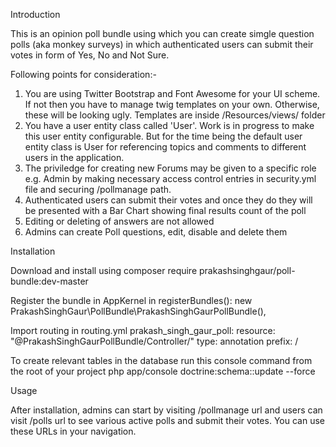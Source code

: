 Introduction

This is an opinion poll bundle using which you can create simgle question polls (aka monkey surveys) in which authenticated users can submit their votes in form of Yes, No and Not Sure.


Following points for consideration:-
1. You are using Twitter Bootstrap and Font Awesome for your UI scheme. If not then you have to manage twig templates on your own. Otherwise, these will be looking ugly. Templates are inside /Resources/views/  folder
2. You have a user entity class called 'User'. Work is in progress to make this user entity configurable. But for the time being the default user entity class is User for referencing topics and comments to different users in the application.
3. The priviledge for creating new Forums may be given to a specific role e.g. Admin by making necessary access control entries in security.yml file and securing /pollmanage path.
4. Authenticated users can submit their votes and once they do they will be presented with a Bar Chart showing final results count of the poll
5. Editing or deleting of answers are not allowed
6. Admins can create Poll questions, edit, disable and delete them



Installation

Download and install using composer require prakashsinghgaur/poll-bundle:dev-master

Register the bundle in AppKernel in registerBundles():
new PrakashSinghGaur\PollBundle\PrakashSinghGaurPollBundle(),

Import routing in routing.yml
prakash_singh_gaur_poll:
    resource: "@PrakashSinghGaurPollBundle/Controller/"
    type:     annotation
    prefix:   /

To create relevant  tables in the database run this console command from the root of your project
php app/console doctrine:schema::update --force


Usage

After installation, admins can start by visiting /pollmanage url and users can visit /polls url to see various active polls and submit their votes. You can use these URLs in your navigation.